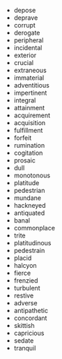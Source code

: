 - depose
- deprave
- corrupt
- derogate
- peripheral
- incidental
- exterior
- crucial
- extraneous
- immaterial
- adventitious
- impertinent
- integral
- attainment
- acquirement
- acquisition
- fulfillment
- forfeit
- rumination
- cogitation
- prosaic
- dull
- monotonous
- platitude
- pedestrian
- mundane
- hackneyed
- antiquated
- banal
- commonplace
- trite
- platitudinous
- pedestrain
- placid
- halcyon
- fierce
- frenzied
- turbulent
- restive
- adverse
- antipathetic
- concordant
- skittish
- capricious
- sedate
- tranquil
